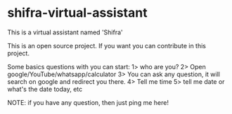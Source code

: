# shifra-virtual-assistant
This is a virtual assistant named 'Shifra'

This is an open source project. If you want you can contribute in this project.

Some basics questions with you can start:
1> who are you?
2> Open google/YouTube/whatsapp/calculator
3> You can ask any question, it will search on google and redirect you there.
4> Tell me time
5> tell me date or what's the date today, etc


NOTE: if you have any question, then just ping me here!
